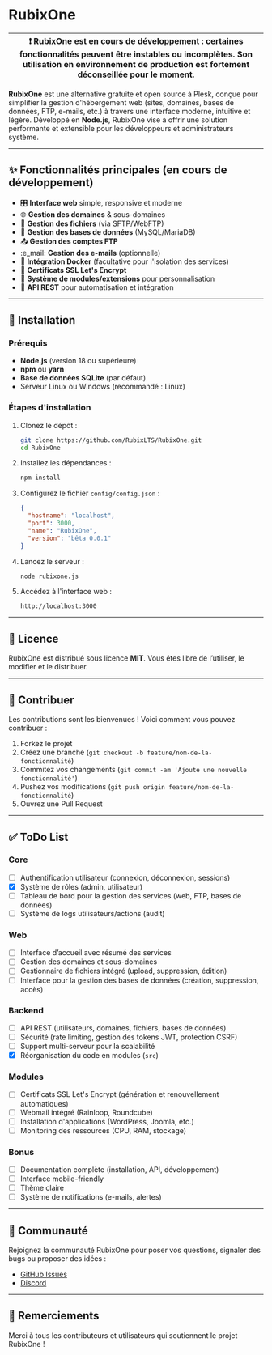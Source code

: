 # RubixOne

| :exclamation: **RubixOne est en cours de développement** : certaines fonctionnalités peuvent être instables ou incomplètes. Son utilisation en environnement de production est fortement déconseillée pour le moment. |
| --------------------------------------------------------------------------------------------------------------------------------------------------------------------------------------------------------------------- |

**RubixOne** est une alternative gratuite et open source à Plesk, conçue pour simplifier la gestion d'hébergement web (sites, domaines, bases de données, FTP, e-mails, etc.) à travers une interface moderne, intuitive et légère. Développé en **Node.js**, RubixOne vise à offrir une solution performante et extensible pour les développeurs et administrateurs système.

---

## :sparkles: Fonctionnalités principales (en cours de développement)

- :control_knobs: **Interface web** simple, responsive et moderne
- :globe_with_meridians: **Gestion des domaines** & sous-domaines
- :file_folder: **Gestion des fichiers** (via SFTP/WebFTP)
- :dolphin: **Gestion des bases de données** (MySQL/MariaDB)
- :outbox_tray: **Gestion des comptes FTP**
- :e_mail: **Gestion des e-mails** (optionnelle)
- :whale: **Intégration Docker** (facultative pour l'isolation des services)
- :closed_lock_with_key: **Certificats SSL Let's Encrypt**
- :jigsaw: **Système de modules/extensions** pour personnalisation
- :arrows_counterclockwise: **API REST** pour automatisation et intégration

---

## :rocket: Installation

### Prérequis

- **Node.js** (version 18 ou supérieure)
- **npm** ou **yarn**
- **Base de données SQLite** (par défaut)
- Serveur Linux ou Windows (recommandé : Linux)

### Étapes d'installation

1. Clonez le dépôt :

   ```bash
   git clone https://github.com/RubixLTS/RubixOne.git
   cd RubixOne
   ```

2. Installez les dépendances :

   ```bash
   npm install
   ```

3. Configurez le fichier `config/config.json` :

   ```json
   {
     "hostname": "localhost",
     "port": 3000,
     "name": "RubixOne",
     "version": "bêta 0.0.1"
   }
   ```

4. Lancez le serveur :

   ```bash
   node rubixone.js
   ```

5. Accédez à l'interface web :
   ```
   http://localhost:3000
   ```

---

## :page_facing_up: Licence

RubixOne est distribué sous licence **MIT**. Vous êtes libre de l’utiliser, le modifier et le distribuer.

---

## :handshake: Contribuer

Les contributions sont les bienvenues ! Voici comment vous pouvez contribuer :

1. Forkez le projet
2. Créez une branche (`git checkout -b feature/nom-de-la-fonctionnalité`)
3. Commitez vos changements (`git commit -am 'Ajoute une nouvelle fonctionnalité'`)
4. Pushez vos modifications (`git push origin feature/nom-de-la-fonctionnalité`)
5. Ouvrez une Pull Request

---

## :white_check_mark: ToDo List

### Core

- [ ] Authentification utilisateur (connexion, déconnexion, sessions)
- [x] Système de rôles (admin, utilisateur)
- [ ] Tableau de bord pour la gestion des services (web, FTP, bases de données)
- [ ] Système de logs utilisateurs/actions (audit)

### Web

- [ ] Interface d’accueil avec résumé des services
- [ ] Gestion des domaines et sous-domaines
- [ ] Gestionnaire de fichiers intégré (upload, suppression, édition)
- [ ] Interface pour la gestion des bases de données (création, suppression, accès)

### Backend

- [ ] API REST (utilisateurs, domaines, fichiers, bases de données)
- [ ] Sécurité (rate limiting, gestion des tokens JWT, protection CSRF)
- [ ] Support multi-serveur pour la scalabilité
- [x] Réorganisation du code en modules (`src`)

### Modules

- [ ] Certificats SSL Let's Encrypt (génération et renouvellement automatiques)
- [ ] Webmail intégré (Rainloop, Roundcube)
- [ ] Installation d'applications (WordPress, Joomla, etc.)
- [ ] Monitoring des ressources (CPU, RAM, stockage)

### Bonus

- [ ] Documentation complète (installation, API, développement)
- [ ] Interface mobile-friendly
- [ ] Thème claire
- [ ] Système de notifications (e-mails, alertes)

---

## :speech_balloon: Communauté

Rejoignez la communauté RubixOne pour poser vos questions, signaler des bugs ou proposer des idées :

- [GitHub Issues](https://github.com/votre-utilisateur/RubixOne/issues)
- [Discord](https://discord.gg/ty92ffCYUC)

---

## :tada: Remerciements

Merci à tous les contributeurs et utilisateurs qui soutiennent le projet RubixOne !
